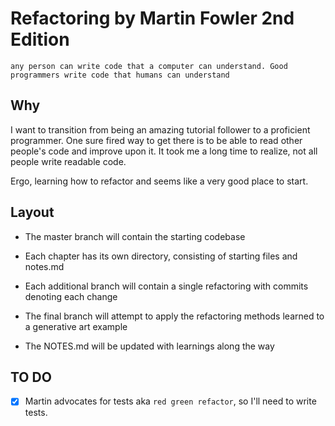 # Refactoring by Martin Fowler 2nd Edition

`any person can write code that a computer can understand. Good programmers write code that humans can understand`

## Why
I want to transition from being an amazing tutorial follower to a proficient programmer. One sure fired way to get there is to be able to read other people's code and improve upon it. It took me a long time to realize, not all people write readable code. 

Ergo, learning how to refactor and seems like a very good place to start.

## Layout

- The master branch will contain the starting codebase

- Each chapter has its own directory, consisting of starting files and notes.md

- Each additional branch will contain a single refactoring with commits denoting each change

- The final branch will attempt to apply the refactoring methods learned to a generative art example

- The NOTES.md will be updated with learnings along the way

## TO DO
- [x] Martin advocates for tests aka `red green refactor`, so I'll need to write tests. 

